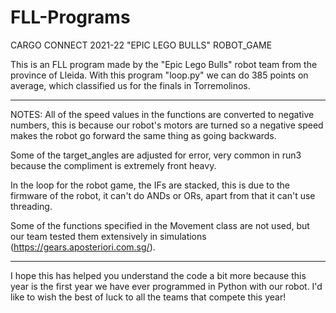 # FLL-Programs
CARGO CONNECT 2021-22 "EPIC LEGO BULLS" ROBOT_GAME

This is an FLL program made by the "Epic Lego Bulls" robot team from the province of Lleida.
With this program "loop.py" we can do 385 points on average, which classified us for the finals in Torremolinos.
__________________________________________________________________________________________________________

NOTES:
All of the speed values in the functions are converted to negative numbers, this is because our robot's
motors are turned so a negative speed makes the robot go forward the same thing as going backwards.

Some of the target_angles are adjusted for error, very common in run3 because the compliment is extremely
front heavy.

In the loop for the robot game, the IFs are stacked, this is due to the firmware of the robot, it can't 
do ANDs or ORs, apart from that it can't use threading.

Some of the functions specified in the Movement class are not used, but our team tested them extensively
in simulations (https://gears.aposteriori.com.sg/).
__________________________________________________________________________________________________________

I hope this has helped you understand the code a bit more because this year is the first year we have ever
programmed in Python with our robot. I'd like to wish the best of luck to all the teams that compete this
year!

